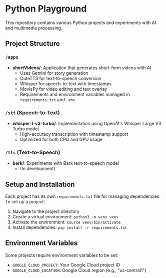 # Python Playground

This repository contains various Python projects and experiments with AI and multimedia processing.

## Project Structure

### `/apps`
- **shortVideos/**: Application that generates short-form videos with AI
  - Uses Gemini for story generation
  - OuteTTS for text-to-speech conversion
  - Whisper for speech-to-text with timestamps
  - MoviePy for video editing and text overlay
  - Requirements and environment variables managed in `requirements.txt` and `.env`

### `/stt` (Speech-to-Text)
- **whisper-l-v3-turbo/**: Implementation using OpenAI's Whisper Large V3 Turbo model
  - High-accuracy transcription with timestamp support
  - Optimized for both CPU and GPU usage

### `/tts` (Text-to-Speech)
- **bark/**: Experiments with Bark text-to-speech model
  - (In development)

## Setup and Installation

Each project has its own `requirements.txt` file for managing dependencies. To set up a project:

1. Navigate to the project directory
2. Create a virtual environment: `python3 -m venv venv`
3. Activate the environment: `source venv/bin/activate`
4. Install dependencies: `pip install -r requirements.txt`

## Environment Variables

Some projects require environment variables to be set:
- `GOOGLE_CLOUD_PROJECT`: Your Google Cloud project ID
- `GOOGLE_CLOUD_LOCATION`: Google Cloud region (e.g., "us-central1")
